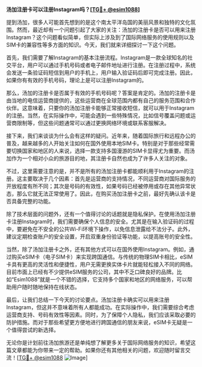 **汤加注册卡可以注册Instagram吗？[[TG💪+ @esim1088](https://t.me/s/esim1088)]**

提到汤加，很多人可能首先想到的是这个南太平洋岛国的美丽风景和独特的文化氛围。然而，最近却有一个问题引起了大家的关注：汤加的注册卡是否可以用来注册Instagram？这个问题看似简单，但实际上涉及到了国际网络服务的使用规则以及SIM卡的兼容性等多方面的知识。今天，我们就来详细探讨一下这个问题。

首先，我们需要了解Instagram的基本注册流程。Instagram是一款全球知名的社交平台，用户可以通过手机号码或者电子邮件地址进行注册。在注册过程中，系统会发送一条验证码短信到用户的手机上，用户输入验证码后即可完成注册。因此，如果你有有效的手机号码，理论上是可以注册Instagram的。

那么，汤加的注册卡是否属于有效的手机号码呢？答案是肯定的。汤加的注册卡是由当地的电信运营商提供的，这些运营商在全球范围内都有自己的服务范围和合作伙伴。这意味着，只要你的汤加注册卡能够正常接收短信，就可以用于Instagram的注册。当然，在实际操作中，可能会遇到一些特殊情况，比如信号覆盖问题或运营商限制等，但这些问题通常可以通过更换网络环境或联系客服解决。

接下来，我们来谈谈为什么会有这样的疑问。近年来，随着国际旅行和远程办公的普及，越来越多的人开始关注如何在国外使用本地SIM卡。特别是对于那些经常需要切换国家和地区的人来说，选择一款支持多国漫游的SIM卡显得尤为重要。而汤加作为一个相对小众的旅游目的地，其注册卡自然也成为了许多人关注的对象。

不过，这里需要注意的是，并不是所有的汤加注册卡都能顺利用于Instagram的注册。这主要取决于几个因素：首先是运营商的支持情况，不同运营商对国际服务的开放程度有所不同；其次是号码的有效性，如果号码已经被停用或存在其他异常状态，那么它就无法正常使用了。因此，在购买汤加注册卡之前，最好先确认该卡是否具备完整的功能。

除了技术层面的问题外，还有一个值得讨论的话题就是隐私保护。在使用汤加注册卡注册Instagram时，我们需要确保个人信息的安全。尤其是在输入验证码的过程中，要避免在不安全的公共Wi-Fi环境下操作，以免信息泄露给不法分子。此外，建议定期检查账户的安全设置，开启双重身份验证等功能，以提高账号的安全性。

当然，除了汤加注册卡之外，还有其他方式可以在国外使用Instagram。例如，通过购买eSIM卡（电子SIM卡）来实现跨国通信。与传统的物理SIM卡相比，eSIM卡具有更高的灵活性和便捷性，用户无需更换实体卡片就能轻松接入不同的网络。目前市面上已经有不少提供eSIM服务的公司，其中不乏口碑良好的品牌。比如“Esim1088”就是一个不错的选择，它支持多个国家和地区的网络服务，可以帮助用户随时随地保持在线状态。

最后，让我们总结一下今天的讨论要点。汤加注册卡确实可以用来注册Instagram，但这并不意味着所有人都能成功。在实际操作中，我们需要综合考虑运营商支持、号码有效性等因素。同时，为了保障个人隐私，我们应该采取必要的防护措施。而对于那些希望更方便地进行跨国通信的朋友来说，eSIM卡无疑是一个值得尝试的新选择。

无论你是计划前往汤加旅游还是单纯想了解更多关于国际网络服务的知识，希望这篇文章都能为你带来一定的帮助。如果你还有其他相关的问题，欢迎随时留言交流！[[TG💪+ @esim1088](https://t.me/s/esim1088) ![Image](https://i.postimg.cc/4NQfJmqS/Snipaste-2025-05-13-00-14-12.png)]